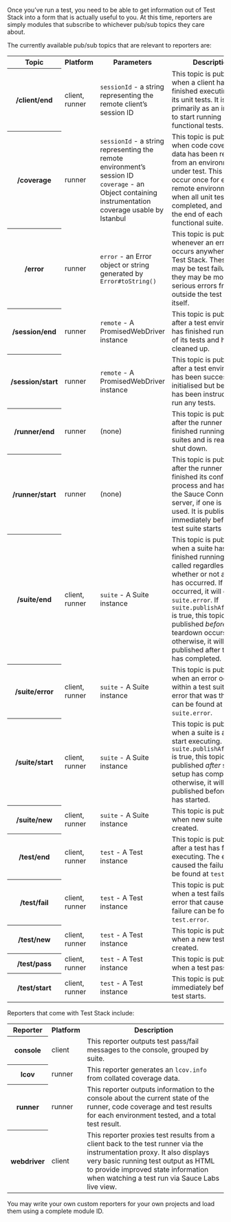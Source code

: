 Once you’ve run a test, you need to be able to get information out of Test Stack into a form that is actually useful to you. At this time, reporters are simply modules that subscribe to whichever pub/sub topics they care about.

The currently available pub/sub topics that are relevant to reporters are:

<table>
<tr>
<th scope="col">Topic</th>
<th scope="col">Platform</th>
<th scope="col">Parameters</th>
<th scope="col">Description</th>
</tr>

<tr>
<th scope="row">/client/end</th>
<td>client, runner</td>
<td><code>sessionId</code> - a string representing the remote client’s session ID</td>
<td>This topic is published when a client has finished executing all of its unit tests. It is used primarily as an indicator to start running functional tests.</td>
</tr>

<tr>
<th scope="row">/coverage</th>
<td>runner</td>
<td><code>sessionId</code> - a string representing the remote environment’s session ID<br>
<code>coverage</code> - an Object containing instrumentation coverage usable by Istanbul</td>
<td>This topic is published when code coverage data has been retrieved from an environment under test. This will occur once for each remote environment when all unit tests have completed, and again at the end of each functional suite.</td>
</tr>

<tr>
<th scope="row">/error</th>
<td>runner</td>
<td><code>error</code> - an Error object or string generated by <code>Error#toString()</code></td>
<td>This topic is published whenever an error occurs anywhere within Test Stack. These errors may be test failures, or they may be more serious errors from outside the test code itself.</td>
</tr>

<tr>
<th scope="row">/session/end</th>
<td>runner</td>
<td><code>remote</code> - A PromisedWebDriver instance</td>
<td>This topic is published after a test environment has finished running all of its tests and has been cleaned up.</td>
</tr>

<tr>
<th scope="row">/session/start</th>
<td>runner</td>
<td><code>remote</code> - A PromisedWebDriver instance</td>
<td>This topic is published after a test environment has been successfully initialised but before it has been instructed to run any tests.</td>
</tr>

<tr>
<th scope="row">/runner/end</th>
<td>runner</td>
<td>(none)</td>
<td>This topic is published after the runner has finished running all test suites and is ready to shut down.</td>
</tr>

<tr>
<th scope="row">/runner/start</th>
<td>runner</td>
<td>(none)</td>
<td>This topic is published after the runner has finished its configuration process and has started the Sauce Connect server, if one is being used. It is published immediately before the test suite starts running.</td>
</tr>

<tr>
<th scope="row">/suite/end</th>
<td>client, runner</td>
<td><code>suite</code> - A Suite instance</td>
<td>This topic is published when a suite has finished running. It is called regardless of whether or not an error has occurred. If an error occurred, it will exist at <code>suite.error</code>. If <code>suite.publishAfterSetup</code> is true, this topic will be published <em>before</em> suite teardown occurs; otherwise, it will be published after teardown has completed.</td>
</tr>

<tr>
<th scope="row">/suite/error</th>
<td>client, runner</td>
<td><code>suite</code> - A Suite instance</td>
<td>This topic is published when an error occurs within a test suite. The error that was thrown can be found at <code>suite.error</code>.</td>
</tr>

<tr>
<th scope="row">/suite/start</th>
<td>client, runner</td>
<td><code>suite</code> - A Suite instance</td>
<td>This topic is published when a suite is about to start executing. If <code>suite.publishAfterSetup</code> is true, this topic will be published <em>after</em> suite setup has completed; otherwise, it will be published before setup has started.</td>
</tr>

<tr>
<th scope="row">/suite/new</th>
<td>client, runner</td>
<td><code>suite</code> - A Suite instance</td>
<td>This topic is published when new suite is created.</td>
</tr>

<tr>
<th scope="row">/test/end</th>
<td>client, runner</td>
<td><code>test</code> - A Test instance</td>
<td>This topic is published after a test has finished executing. The error that caused the failure can be found at <code>test.error</code>.</td>
</tr>

<tr>
<th scope="row">/test/fail</th>
<td>client, runner</td>
<td><code>test</code> - A Test instance</td>
<td>This topic is published when a test fails. The error that caused the failure can be found at <code>test.error</code>.</td>
</tr>

<tr>
<th scope="row">/test/new</th>
<td>client, runner</td>
<td><code>test</code> - A Test instance</td>
<td>This topic is published when a new test is created.</td>
</tr>

<tr>
<th scope="row">/test/pass</th>
<td>client, runner</td>
<td><code>test</code> - A Test instance</td>
<td>This topic is published when a test passes.</td>
</tr>


<tr>
<th scope="row">/test/start</th>
<td>client, runner</td>
<td><code>test</code> - A Test instance</td>
<td>This topic is published immediately before a test starts.</td>
</tr>
</table>

Reporters that come with Test Stack include:

<table>
<tr>
<th scope="col">Reporter</th>
<th scope="col">Platform</th>
<th scope="col">Description</th>
</tr>

<tr>
<th scope="row">console</th>
<td>client</td>
<td>This reporter outputs test pass/fail messages to the console, grouped by suite.</td>
</tr>

<tr>
<th scope="row">lcov</th>
<td>runner</td>
<td>This reporter generates an <code>lcov.info</code> from collated coverage data.</td>
</tr>

<tr>
<th scope="row">runner</th>
<td>runner</td>
<td>This reporter outputs information to the console about the current state of the runner, code coverage and test results for each environment tested, and a total test result.</td>
</tr>

<tr>
<th scope="row">webdriver</th>
<td>client</td>
<td>This reporter proxies test results from a client back to the test runner via the instrumentation proxy. It also displays very basic running test output as HTML to provide improved state information when watching a test run via Sauce Labs live view.</td>
</tr>
</table>

You may write your own custom reporters for your own projects and load them using a complete module ID.